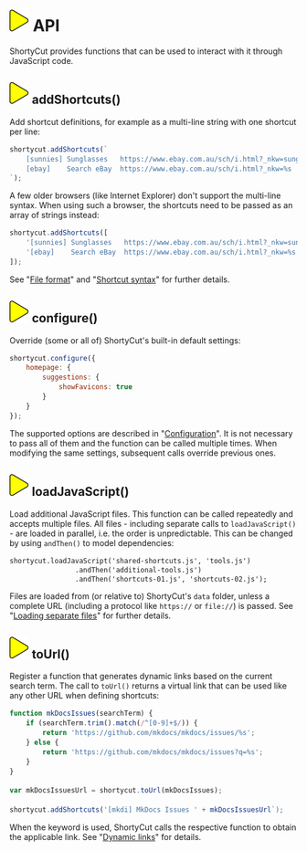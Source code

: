 # ![](img/arrow.svg) API

ShortyCut provides functions that can be used to interact with it through JavaScript code.

## ![](img/arrow.svg) addShortcuts()

Add shortcut definitions, for example as a multi-line string with one shortcut per line:

```javascript
shortycut.addShortcuts(`
    [sunnies] Sunglasses   https://www.ebay.com.au/sch/i.html?_nkw=sunglasses
    [ebay]    Search eBay  https://www.ebay.com.au/sch/i.html?_nkw=%s
`);
```

A few older browsers (like Internet Explorer) don't support the multi-line syntax. When using such a browser, the shortcuts need to be passed as an array of strings instead:


```javascript
shortycut.addShortcuts([
    '[sunnies] Sunglasses   https://www.ebay.com.au/sch/i.html?_nkw=sunglasses',
    '[ebay]    Search eBay  https://www.ebay.com.au/sch/i.html?_nkw=%s'
]);
```

See "[File format](file-format.md)" and "[Shortcut syntax](shortcut-syntax.md)" for further details.

## ![](img/arrow.svg) configure()

Override (some or all of) ShortyCut's built-in default settings:

```javascript
shortycut.configure({
    homepage: {
        suggestions: {
            showFavicons: true
        }
    }
});
```

The supported options are described in "[Configuration](configuration.md)". It is not necessary to pass all of them and the function can be called multiple times. When modifying the same settings, subsequent calls override previous ones.

## ![](img/arrow.svg) loadJavaScript()

Load additional JavaScript files. This function can be called repeatedly and accepts multiple files. All files - including separate calls to `loadJavaScript()` - are loaded in parallel, i.e. the order is unpredictable. This can be changed by using `andThen()` to model dependencies:

```
shortycut.loadJavaScript('shared-shortcuts.js', 'tools.js')
                .andThen('additional-tools.js')
                .andThen('shortcuts-01.js', 'shortcuts-02.js');
```

Files are loaded from (or relative to) ShortyCut's `data` folder, unless a complete URL (including a protocol like `https://` or `file://`) is passed. See "[Loading separate files](loading-separate-files.md)" for further details.

## ![](img/arrow.svg) toUrl()

Register a function that generates dynamic links based on the current search term. The call to `toUrl()` returns a virtual link that can be used like any other URL when defining shortcuts:

```javascript
function mkDocsIssues(searchTerm) {
    if (searchTerm.trim().match(/^[0-9]+$/)) {
        return 'https://github.com/mkdocs/mkdocs/issues/%s';
    } else {
        return 'https://github.com/mkdocs/mkdocs/issues?q=%s';
    }
}

var mkDocsIssuesUrl = shortycut.toUrl(mkDocsIssues);

shortycut.addShortcuts('[mkdi] MkDocs Issues ' + mkDocsIssuesUrl`);
```

When the keyword is used, ShortyCut calls the respective function to obtain the applicable link. See "[Dynamic links](dynamic-links.md)" for details.
